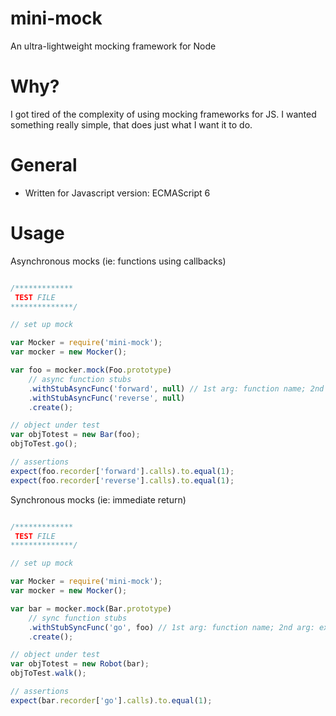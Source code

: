 # mini-mock
An ultra-lightweight mocking framework for Node

# Why?
I got tired of the complexity of using mocking frameworks for JS. I wanted something really simple, that does
just what I want it to do.

# General
- Written for Javascript version: ECMAScript 6

# Usage

Asynchronous mocks (ie: functions using callbacks)

```javascript

/*************
 TEST FILE
**************/

// set up mock

var Mocker = require('mini-mock');
var mocker = new Mocker();

var foo = mocker.mock(Foo.prototype)
    // async function stubs
    .withStubAsyncFunc('forward', null) // 1st arg: function name; 2nd arg: callback arguments (null in this case)
    .withStubAsyncFunc('reverse', null)
    .create();

// object under test
var objTotest = new Bar(foo);
objToTest.go();

// assertions
expect(foo.recorder['forward'].calls).to.equal(1);
expect(foo.recorder['reverse'].calls).to.equal(1);

```

Synchronous mocks (ie: immediate return)

```javascript

/*************
 TEST FILE
**************/

// set up mock

var Mocker = require('mini-mock');
var mocker = new Mocker();

var bar = mocker.mock(Bar.prototype)
    // sync function stubs
    .withStubSyncFunc('go', foo) // 1st arg: function name; 2nd arg: expected result
    .create();

// object under test
var objTotest = new Robot(bar);
objToTest.walk();

// assertions
expect(bar.recorder['go'].calls).to.equal(1);

```